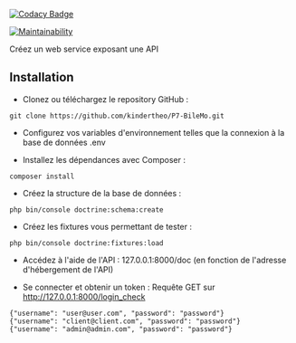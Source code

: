 [![Codacy Badge](https://app.codacy.com/project/badge/Grade/f2e1b1a99d7349aab3852a440d0be7fe)](https://www.codacy.com/manual/kindertheo/P7-BileMo?utm_source=github.com&amp;utm_medium=referral&amp;utm_content=kindertheo/P7-BileMo&amp;utm_campaign=Badge_Grade)

[![Maintainability](https://api.codeclimate.com/v1/badges/2f617c7197ace54fe059/maintainability)](https://codeclimate.com/github/kindertheo/P7-BileMo/maintainability)

Créez un web service exposant une API

## Installation

*   Clonez ou téléchargez le repository GitHub :
```system
git clone https://github.com/kindertheo/P7-BileMo.git
```
*   Configurez vos variables d'environnement telles que la connexion à la base de données .env

*   Installez les dépendances avec Composer :
```system
composer install
```

*   Créez la structure de la base de données :
```system
php bin/console doctrine:schema:create
```

*   Créez les fixtures vous permettant de tester :
```system
php bin/console doctrine:fixtures:load
```

*   Accédez à l'aide de l'API :
127.0.0.1:8000/doc (en fonction de l'adresse d'hébergement de l'API)

*   Se connecter et obtenir un token :
Requête GET sur http://127.0.0.1:8000/login_check

``` 
{"username": "user@user.com", "password": "password"}
{"username": "client@client.com", "password": "password"}
{"username": "admin@admin.com", "password": "password"}
```
